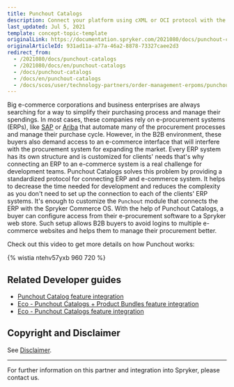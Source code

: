 ```yaml
---
title: Punchout Catalogs
description: Connect your platform using cXML or OCI protocol with the buyer's ERP by integrating Punchout Catalogs into the Spryker Commerce OS.
last_updated: Jul 5, 2021
template: concept-topic-template
originalLink: https://documentation.spryker.com/2021080/docs/punchout-catalogs
originalArticleId: 931ad11a-a77a-46a2-8878-73327caee2d3
redirect_from:
  - /2021080/docs/punchout-catalogs
  - /2021080/docs/en/punchout-catalogs
  - /docs/punchout-catalogs
  - /docs/en/punchout-catalogs
  - /docs/scos/user/technology-partners/order-management-erpoms/punchout-catalogs/punchout-catalogs.html
---
```


Big e-commerce corporations and business enterprises are always searching for a way to simplify their purchasing process and manage their spendings. In most cases, these companies rely on e-procurement systems (ERPs), like [SAP](https://www.sap.com/index.html) or [Ariba](https://www.ariba.com/) that automate many of the procurement processes and manage their purchase cycle. However, in the B2B environment, these buyers also demand access to an e-commerce interface that will interfere with the procurement system for expanding the market.
Every ERP system has its own structure and is customized for clients' needs that's why connecting an ERP to an e-commerce system is a real challenge for development teams. Punchout Catalogs solves this problem by providing a standardized protocol for connecting ERP and e-commerce system. It helps to decrease the time needed for development and reduces the complexity as you don't need to set up the connection to each of the clients' ERP systems. It's enough to customize the `Punchout` module that connects the ERP with the Spryker Commerce OS.
With the help of Punchout Catalogs, a buyer can configure access from their e-procurement software to a Spryker web store. Such setup allows B2B buyers to avoid logins to multiple e-commerce websites and helps them to manage their procurement better. 

Check out this video to get more details on how Punchout works:

{% wistia ntehv57yxb 960 720 %}

## Related Developer guides

* [Punchout Catalog feature integration](/docs/scos/dev/technology-partner-guides/order-management-erpoms/punchout-catalogs/punchout-catalog-feature-integration.html)
* [Eco - Punchout Catalogs + Product Bundles feature integration](/docs/scos/dev/technology-partner-guides/order-management-erpoms/punchout-catalogs/eco-punchout-catalogs-product-bundles-feature-integration.html)
* [Eco - Punchout Catalogs feature integration](/docs/scos/dev/technology-partner-guides/order-management-erpoms/punchout-catalogs/eco-punchout-catalogs-feature-integration.html)

## Copyright and Disclaimer

See [Disclaimer](https://github.com/spryker/spryker-documentation).

---
For further information on this partner and integration into Spryker, please contact us.

<div class="hubspot-form js-hubspot-form" data-portal-id="2770802" data-form-id="163e11fb-e833-4638-86ae-a2ca4b929a41" id="hubspot-1"></div>
